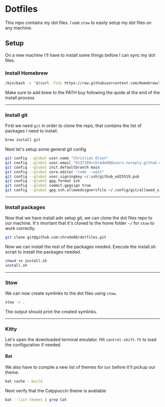 # Dotfiles

This repo contains my dot files. I use `stow` to easily setup my dot files on any machine.

## Setup
On a new machine I'll have to install some things before I can sync my dot files.

### Install Homebrew
```zsh
/bin/bash -c "$(curl -fsSL https://raw.githubusercontent.com/Homebrew/install/HEAD/install.sh)"
```
Make sure to add brew to the PATH buy following the quide at the end of the install process

---
### Install git

First we need `git` in order to clone the repo, that contains the list of packages I need to install.

```zsh
brew install git
```

Next let's setup some general git config

```zsh
git config --global user.name "Christian Olsen"
git config --global user.email "9137189+chrede88@users.noreply.github.com"
git config --global init.defaultbranch main
git config --global core.editor "code --wait"
git config --global user.signingkey ~/.ssh/github_ed25519.pub
git config --global gpg.format ssh
git config --global commit.gpgsign true
git config --global gpg.ssh.allowedsignersfile ~/.config/git/allowed_signers
```
---

### Install packages
Now that we have install adn setup git, we can clone the dot files repo to our machine. It's imortant that it's cloned to the home folder `~/` for `stow` to work correctly.

```zsh
git clone git@github.com:chrede88/dotfiles.git
```

Now we can install the rest of the packages needed. Execute the install.sh script to install the packages needed.

```zsh
chmod +x install.sh
install.sh
```

---

### Stow
We can now create symlinks to the dot files using `stow`.

```zsh
stow -v .
```

The output should print the created symlinks.

---

### Kitty
Let's open the downloaded terminal emulator.
Hit `control-shift-f5` to load the configuration if needed.

#### Bat
We also have to compile a new list of themes for `bat` before it'll pickup our theme.

```zsh
bat cache --build
```
Next verify that the Catppuccin theme is avaliable

```zsh
bat --list-themes | grep Cat
```